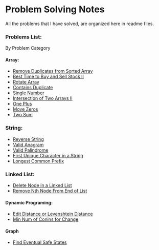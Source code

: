 # Problem Solving Notes

All the problems that I have solved, are organized here in readme files.

### Problems List:
By Problem Category

#### Array:
- [Remove Duplicates from Sorted Array](https://github.com/khabib97/problem-solving-notes/blob/main/array/RemoveDuplicates.md)
- [Best Time to Buy and Sell Stock II](https://github.com/khabib97/problem-solving-notes/blob/main/array/BestTimeToBuyAndSell.md)
- [Rotate Array](https://github.com/khabib97/problem-solving-notes/blob/main/array/RotateArray.md)
- [Contains Duplicate](https://github.com/khabib97/problem-solving-notes/blob/main/array/ContainsDuplicate.md)
- [Single Number](https://github.com/khabib97/problem-solving-notes/blob/main/array/SingleNumber.md)
- [Intersection of Two Arrays II](https://github.com/khabib97/problem-solving-notes/blob/main/array/IntersectionOfTwoArraysII.md)
- [One Plus](https://github.com/khabib97/problem-solving-notes/blob/main/array/PlusOne.md)
- [Move Zeros](https://github.com/khabib97/problem-solving-notes/blob/main/array/MoveZeros.md)
- [Two Sum](https://github.com/khabib97/problem-solving-notes/blob/main/array/TwoSum.md)

### String:
- [Reverse String](https://github.com/khabib97/problem-solving-notes/blob/main/string/ReverseString.md)
- [Valid Anagram](https://github.com/khabib97/problem-solving-notes/blob/main/string/ValidAnagram.md)
- [Valid Palindrome](https://github.com/khabib97/problem-solving-notes/blob/main/string/ValidPalindrome.md)
- [First Unique Character in a String](https://github.com/khabib97/problem-solving-notes/blob/main/string/FirstUniqueCharacterInString.md)
- [Longest Common Prefix](https://github.com/khabib97/problem-solving-notes/blob/main/string/LongestCommonPrefix.md)

### Linked List:
- [Delete Node in a Linked List](https://github.com/khabib97/problem-solving-notes/blob/main/linked-list/DeleteNode.md)
- [Remove Nth Node From End of List](https://github.com/khabib97/problem-solving-notes/blob/main/linked-list/RemoveNthNodeFromEndOfList.md)

#### Dynamic Programing:
- [Edit Distance or Levenshtein Distance](https://github.com/khabib97/problem-solving-notes/blob/main/dynamic-programming/levenshtein-distance-problem.md)
- [Min Num of Conins for Change](https://github.com/khabib97/problem-solving-notes/blob/main/dynamic-programming/min-number-of-coins-for-change.md)


#### Graph
- [Find Eventual Safe States](https://github.com/khabib97/problem-solving-notes/blob/main/graph/find-eventual-safe-states.md)



